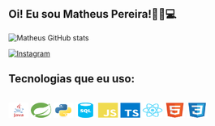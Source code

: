 ## Oi! Eu sou Matheus Pereira!👋🏻💻

![Matheus GitHub stats](https://github-readme-stats.vercel.app/api?username=matheuxsx3&show_icons=true&theme=holi)


[![Instagram](https://img.shields.io/badge/Instagram-E4405F?style=for-the-badge&logo=instagram&logoColor=white)](https://www.instagram.com/matheuxsx3)

## Tecnologias que eu uso:
<div style="display: inline_block"><br>
  <img align="center" alt="Java" height="30" width="40" src="https://raw.githubusercontent.com/matheuxsx3/matheuxsx3/main/devicons/java-logo-svgrepo-com.svg">
  <img align="center" alt="Spring" height="30" width="40" src="https://raw.githubusercontent.com/matheuxsx3/matheuxsx3/main/devicons/spring-svgrepo-com.svg">
  <img align="center" alt="Rafa-Python" height="30" width="40" src="https://raw.githubusercontent.com/devicons/devicon/master/icons/python/python-original.svg">
  <img align="center" alt="Sql" height="30" width="40" src="https://raw.githubusercontent.com/matheuxsx3/matheuxsx3/main/devicons/sql-database-generic-svgrepo-com.svg">
  <img align="center" alt="Rafa-Js" height="30" width="40" src="https://raw.githubusercontent.com/devicons/devicon/master/icons/javascript/javascript-plain.svg">
  <img align="center" alt="Rafa-Ts" height="30" width="40" src="https://raw.githubusercontent.com/devicons/devicon/master/icons/typescript/typescript-plain.svg">
  <img align="center" alt="Rafa-React" height="30" width="40" src="https://raw.githubusercontent.com/devicons/devicon/master/icons/react/react-original.svg">
  <img align="center" alt="Rafa-HTML" height="30" width="40" src="https://raw.githubusercontent.com/devicons/devicon/master/icons/html5/html5-original.svg">
  <img align="center" alt="Rafa-CSS" height="30" width="40" src="https://raw.githubusercontent.com/devicons/devicon/master/icons/css3/css3-original.svg">
</div>

